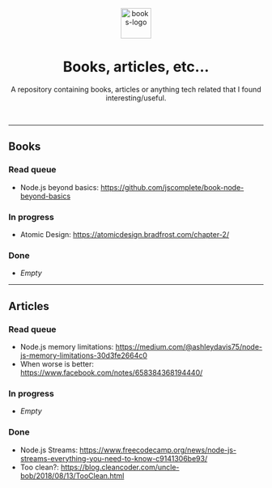 <p align="center">
  <img src="https://emojipedia-us.s3.dualstack.us-west-1.amazonaws.com/thumbs/120/apple/285/books_1f4da.png" alt="books-logo" width="60"/>
</p>
<h1 align="center">
    Books, articles, etc...
</h1>
<p align="center">
A repository containing books, articles or anything tech related that I found interesting/useful.

</p>

<br />

--- 

## Books
### Read queue
- Node.js beyond basics: https://github.com/jscomplete/book-node-beyond-basics

### In progress
- Atomic Design: https://atomicdesign.bradfrost.com/chapter-2/

### Done
- _Empty_

---
## Articles
### Read queue
- Node.js memory limitations: https://medium.com/@ashleydavis75/node-js-memory-limitations-30d3fe2664c0
- When worse is better: https://www.facebook.com/notes/658384368194440/

### In progress
- _Empty_

### Done
- Node.js Streams: https://www.freecodecamp.org/news/node-js-streams-everything-you-need-to-know-c9141306be93/
- Too clean?: https://blog.cleancoder.com/uncle-bob/2018/08/13/TooClean.html

